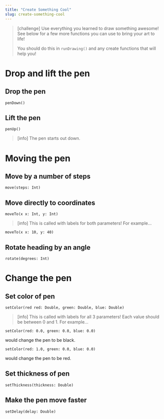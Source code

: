 ```yaml
---
title: "Create Something Cool"
slug: create-something-cool
---
```


> [challenge]
> Use everything you learned to draw something awesome! See below for a few more functions you can use to bring your art to life!
>
> You should do this in `runDrawing()` and any create functions that will help you!

# Drop and lift the pen

## Drop the pen
```
penDown()
```

## Lift the pen
```
penUp()
```

> [info]
> The pen starts out down.

# Moving the pen

## Move by a number of steps
```
move(steps: Int)
```

## Move directly to coordinates
```
moveTo(x x: Int, y: Int)
```

> [info]
> This is called with labels for both parameters! For example...
>
```
moveTo(x x: 10, y: 40)
```

## Rotate heading by an angle
```
rotate(degrees: Int)
```

# Change the pen

## Set color of pen
```
setColor(red red: Double, green: Double, blue: Double)
```

> [info]
> This is called with labels for all 3 parameters! Each value should be between 0 and 1. For example...
>
```
setColor(red: 0.0, green: 0.0, blue: 0.0)
```
>
would change the pen to be black.
>
```
setColor(red: 1.0, green: 0.0, blue: 0.0)
```
>
would change the pen to be red.

## Set thickness of pen
```
setThickness(thickness: Double)
```

## Make the pen move faster
```
setDelay(delay: Double)
```
